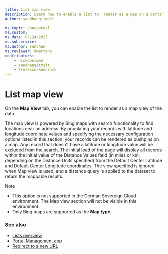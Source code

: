 ```yaml
---
title: List map view
description: Learn how to enable a list to  render as a map on a portal.
author: sandhangitmsft

ms.topic: conceptual
ms.custom: 
ms.date: 02/24/2023
ms.subservice: 
ms.author: sandhan
ms.reviewer: dmartens
contributors:
    - nickdoelman
    - sandhangitmsft
    - ProfessorKendrick
---
```


# List map view

On the **Map View** tab, you can enable the list to render as a map view of the data.

The map view is powered by Bing maps with search functionality to find locations near an address. By populating your records with latitude and longitude coordinate values and specifying the necessary configuration options listed in this section, your records can be rendered as pushpins on a map. Any record that doesn't have a latitude or longitude value will be excluded from the search. The initial load of the page will display all records within the initial value of the Distance Values field (in miles or km, depending on the Distance Units specified) from the Default Center Latitude and Default Center Longitude coordinates. The view specified is ignored when Map view is used, and a distance query is applied to the dataset to return the mappable results.

> [!NOTE] 
> - This option is not supported in the German Sovereign Cloud environment. The Map view section will not be visible in this environment.
> - Only Bing maps are supported as the **Map type**.

### See also

- [Lists overview](lists.md)
- [Portal Management app](portal-management-app.md)  
- [Redirect to a new URL](add-redirect-url.md)
